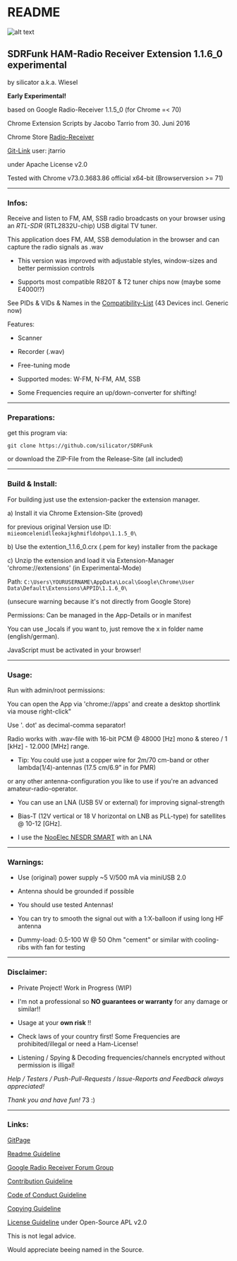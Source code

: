# README

![alt text](https://github.com/silicator/SDRFunk/blob/master/docs/favicon.png "Logo SDRFunk")

## SDRFunk HAM-Radio Receiver Extension 1.1.6_0 experimental

by silicator a.k.a. Wiesel

**Early Experimental!**

based on Google Radio-Receiver 1.1.5_0 (for Chrome =< 70)

Chrome Extension Scripts by Jacobo Tarrio from 30. Juni 2016

Chrome Store [Radio-Receiver](https://chrome.google.com/webstore/detail/radio-receiver/miieomcelenidlleokajkghmifldohpo)

[Git-Link](https://github.com/google/radioreceiver) user: jtarrio

under Apache License v2.0 

Tested with Chrome v73.0.3683.86 official x64-bit (Browserversion >= 71)

___

### Infos:

Receive and listen to FM, AM, SSB radio broadcasts on your browser using an *RTL-SDR* (RTL2832U-chip) USB digital TV tuner.

This application does FM, AM, SSB demodulation in the browser and can capture the radio signals as .wav

* This version was improved with adjustable styles, window-sizes and better permission controls

* Supports most compatible R820T & T2 tuner chips now (maybe some E4000!?)

See PIDs & VIDs & Names in the [Compatibility-List](docs/compatibility-list.csv) (43 Devices incl. Generic now)

Features:

* Scanner

* Recorder (.wav)

* Free-tuning mode

* Supported modes: W-FM, N-FM, AM, SSB

* Some Frequencies require an up/down-converter for shifting!

___

### Preparations:

get this program via: 

`git clone https://github.com/silicator/SDRFunk`

or download the ZIP-File from the Release-Site (all included)

___

### Build & Install:

For building just use the extension-packer the extension manager. 

a) Install it via Chrome Extension-Site (proved)

for previous original Version use ID: `miieomcelenidlleokajkghmifldohpo\1.1.5_0\`

b) Use the extention_1.1.6_0.crx (.pem for key) installer from the package

c) Unzip the extension and load it via Extension-Manager 'chrome://extensions' (in Experimental-Mode)

Path: `C:\Users\YOURUSERNAME\AppData\Local\Google\Chrome\User Data\Default\Extensions\APPID\1.1.6_0\`

(unsecure warning because it's not directly from Google Store)


Permissions: Can be managed in the App-Details or in manifest

You can use _locals if you want to, just remove the x in folder name (english/german).

JavaScript must be activated in your browser!

___

### Usage:

Run with admin/root permissions:

You can open the App via 'chrome://apps' and create a desktop shortlink via mouse right-click"

Use '. dot' as decimal-comma separator! 

Radio works with .wav-file with 16-bit PCM @ 48000 [Hz] mono & stereo / 1 [kHz] - 12.000 [MHz] range.

- Tip: You could use just a copper wire for 2m/70 cm-band or other lambda(1/4)-antennas (17.5 cm/6.9" in for PMR)

or any other antenna-configuration you like to use if you're an advanced amateur-radio-operator.

- You can use an LNA (USB 5V or external) for improving signal-strength 

- Bias-T (12V vertical or 18 V horizontal on LNB as PLL-type) for satellites @ 10-12 [GHz].

- I use the [NooElec NESDR SMART](https://www.nooelec.com/store/sdr/sdr-receivers/nesdr/nesdr-smart-sdr.html) with an LNA  

___

### Warnings:

- Use (original) power supply ~5 V/500 mA via miniUSB 2.0

- Antenna should be grounded if possible

- You should use tested Antennas! 

- You can try to smooth the signal out with a 1:X-balloon if using long HF antenna

- Dummy-load: 0.5-100 W @ 50 Ohm "cement" or similar with cooling-ribs with fan for testing

___

### Disclaimer:

- Private Project! Work in Progress (WIP)

- I'm not a professional so **NO guarantees or warranty** for any damage or similar!!

- Usage at your **own risk** !!

- Check laws of your country first! Some Frequencies are prohibited/illegal or need a Ham-License!

- Listening / Spying & Decoding frequencies/channels encrypted without permission  is illigal!

*Help / Testers / Push-Pull-Requests / Issue-Reports and Feedback always appreciated!*

*Thank you and have fun!* 73 :)

___

### Links:

[GitPage](https://silicator.github.io/SDRFunk/)

[Readme Guideline](README.md)

[Google Radio Receiver Forum Group](https://groups.google.com/forum/#!forum/radioreceiver)

[Contribution Guideline](docs/CONTRIBUTING.md)

[Code of Conduct Guideline](docs/CODE_OF_CONDUCT.md)

[Copying Guideline](docs/COPYING.md)

[License Guideline](LICENSE.md) under Open-Source APL v2.0

This is not legal advice. 

Would appreciate beeing named in the Source.
